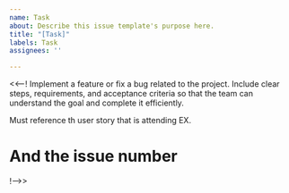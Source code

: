 ```yaml
---
name: Task
about: Describe this issue template's purpose here.
title: "[Task]"
labels: Task
assignees: ''

---
```


<<--!
Implement a feature or fix a bug related to the project. Include clear steps, requirements, and acceptance criteria so that the team can understand the goal and complete it efficiently.

Must reference th user story that is attending
EX.
# **And the issue number**
!-->>
